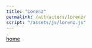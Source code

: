 ```yaml
---
title: "Lorenz"
permalink: /attractors/lorenz/
script: "/assets/js/lorenz.js"
---
```


[home](../README.md)

